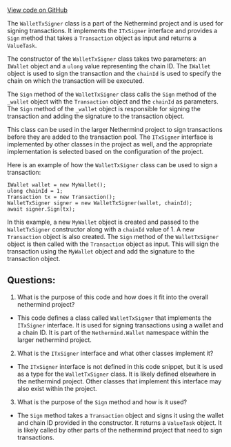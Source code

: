 [View code on GitHub](https://github.com/nethermindeth/nethermind/Nethermind.Wallet/WalletTxSigner.cs)

The `WalletTxSigner` class is a part of the Nethermind project and is used for signing transactions. It implements the `ITxSigner` interface and provides a `Sign` method that takes a `Transaction` object as input and returns a `ValueTask`. 

The constructor of the `WalletTxSigner` class takes two parameters: an `IWallet` object and a `ulong` value representing the chain ID. The `IWallet` object is used to sign the transaction and the `chainId` is used to specify the chain on which the transaction will be executed.

The `Sign` method of the `WalletTxSigner` class calls the `Sign` method of the `_wallet` object with the `Transaction` object and the `chainId` as parameters. The `Sign` method of the `_wallet` object is responsible for signing the transaction and adding the signature to the transaction object.

This class can be used in the larger Nethermind project to sign transactions before they are added to the transaction pool. The `ITxSigner` interface is implemented by other classes in the project as well, and the appropriate implementation is selected based on the configuration of the project. 

Here is an example of how the `WalletTxSigner` class can be used to sign a transaction:

```
IWallet wallet = new MyWallet();
ulong chainId = 1;
Transaction tx = new Transaction();
WalletTxSigner signer = new WalletTxSigner(wallet, chainId);
await signer.Sign(tx);
```

In this example, a new `MyWallet` object is created and passed to the `WalletTxSigner` constructor along with a `chainId` value of 1. A new `Transaction` object is also created. The `Sign` method of the `WalletTxSigner` object is then called with the `Transaction` object as input. This will sign the transaction using the `MyWallet` object and add the signature to the transaction object.
## Questions: 
 1. What is the purpose of this code and how does it fit into the overall nethermind project?
- This code defines a class called `WalletTxSigner` that implements the `ITxSigner` interface. It is used for signing transactions using a wallet and a chain ID. It is part of the `Nethermind.Wallet` namespace within the larger nethermind project.

2. What is the `ITxSigner` interface and what other classes implement it?
- The `ITxSigner` interface is not defined in this code snippet, but it is used as a type for the `WalletTxSigner` class. It is likely defined elsewhere in the nethermind project. Other classes that implement this interface may also exist within the project.

3. What is the purpose of the `Sign` method and how is it used?
- The `Sign` method takes a `Transaction` object and signs it using the wallet and chain ID provided in the constructor. It returns a `ValueTask` object. It is likely called by other parts of the nethermind project that need to sign transactions.